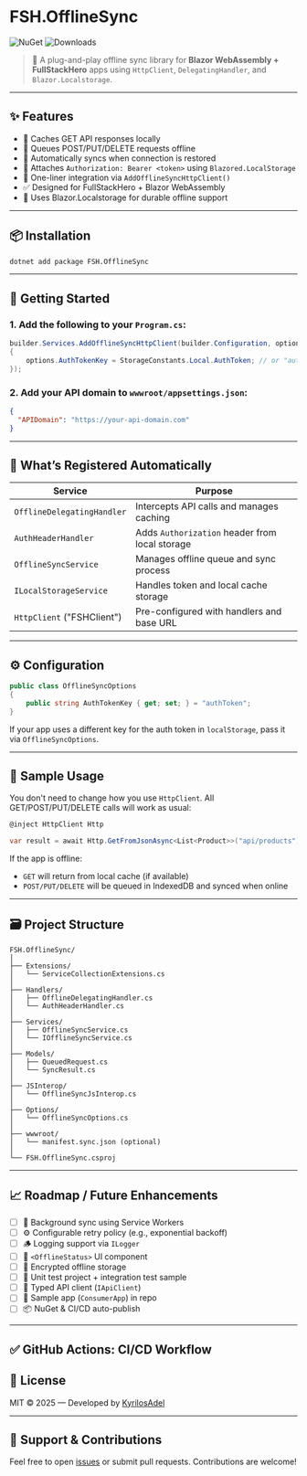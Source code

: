 # FSH.OfflineSync

![NuGet](https://img.shields.io/nuget/v/FSH.OfflineSync?style=flat-square)
![Downloads](https://img.shields.io/nuget/dt/FSH.OfflineSync?style=flat-square)


> 🔄 A plug-and-play offline sync library for **Blazor WebAssembly + FullStackHero** apps using `HttpClient`, `DelegatingHandler`, and `Blazor.Localstorage`.

---

## ✨ Features

- 📡 Caches GET API responses locally
- 📴 Queues POST/PUT/DELETE requests offline
- 🔁 Automatically syncs when connection is restored
- 🔐 Attaches `Authorization: Bearer <token>` using `Blazored.LocalStorage`
- 🔌 One-liner integration via `AddOfflineSyncHttpClient()`
- ✅ Designed for FullStackHero + Blazor WebAssembly
- 💾 Uses Blazor.Localstorage for durable offline support

---

## 📦 Installation

```bash
dotnet add package FSH.OfflineSync
```

---

## 🚀 Getting Started

### 1. Add the following to your `Program.cs`:

```csharp
builder.Services.AddOfflineSyncHttpClient(builder.Configuration, options =>
{
    options.AuthTokenKey = StorageConstants.Local.AuthToken; // or "authToken" Or StorageConstants.Local.AuthToken if using FullStackHero
});
```

### 2. Add your API domain to `wwwroot/appsettings.json`:

```json
{
  "APIDomain": "https://your-api-domain.com"
}
```

---

## 🧩 What’s Registered Automatically

| Service | Purpose |
|--------|---------|
| `OfflineDelegatingHandler` | Intercepts API calls and manages caching |
| `AuthHeaderHandler`        | Adds `Authorization` header from local storage |
| `OfflineSyncService`       | Manages offline queue and sync process |
| `ILocalStorageService`     | Handles token and local cache storage |
| `HttpClient` ("FSHClient") | Pre-configured with handlers and base URL |

---

## ⚙️ Configuration

```csharp
public class OfflineSyncOptions
{
    public string AuthTokenKey { get; set; } = "authToken";
}
```

If your app uses a different key for the auth token in `localStorage`, pass it via `OfflineSyncOptions`.

---

## 🧠 Sample Usage

You don't need to change how you use `HttpClient`. All GET/POST/PUT/DELETE calls will work as usual:

```csharp
@inject HttpClient Http

var result = await Http.GetFromJsonAsync<List<Product>>("api/products");
```

If the app is offline:

- `GET` will return from local cache (if available)
- `POST/PUT/DELETE` will be queued in IndexedDB and synced when online

---

## 🗃 Project Structure

```
FSH.OfflineSync/
│
├── Extensions/
│   └── ServiceCollectionExtensions.cs
│
├── Handlers/
│   ├── OfflineDelegatingHandler.cs
│   └── AuthHeaderHandler.cs
│
├── Services/
│   ├── OfflineSyncService.cs
│   └── IOfflineSyncService.cs
│
├── Models/
│   ├── QueuedRequest.cs
│   └── SyncResult.cs
│
├── JSInterop/
│   └── OfflineSyncJsInterop.cs
│
├── Options/
│   └── OfflineSyncOptions.cs
│
├── wwwroot/
│   └── manifest.sync.json (optional)
│
└── FSH.OfflineSync.csproj
```

---

## 📈 Roadmap / Future Enhancements

- [ ] 🔄 Background sync using Service Workers
- [ ] ⚙️ Configurable retry policy (e.g., exponential backoff)
- [ ] 🪵 Logging support via `ILogger`
- [ ] 📶 `<OfflineStatus>` UI component
- [ ] 🔐 Encrypted offline storage
- [ ] 🧪 Unit test project + integration test sample
- [ ] 🧩 Typed API client (`IApiClient`)
- [ ] 📁 Sample app (`ConsumerApp`) in repo
- [ ] 📦 NuGet & CI/CD auto-publish

---

## ✅ GitHub Actions: CI/CD Workflow

## 📄 License

MIT © 2025 — Developed by [KyrilosAdel](https://github.com/cstkyrilos)

---

## 💬 Support & Contributions

Feel free to open [issues](https://github.com/cstkyrilos/FSH.OfflineSync/issues) or submit pull requests. Contributions are welcome!
